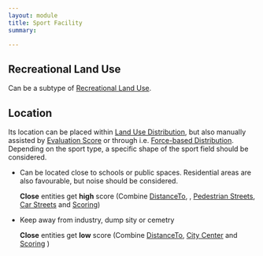 ```yaml
---
layout: module
title: Sport Facility
summary: 

---
```


## Recreational Land Use
Can be a subtype of [Recreational Land Use]().

## Location
 Its location can be placed within [Land Use Distribution](), but also manually assisted by [Evaluation Score]() or through i.e. [Force-based Distribution](). Depending on the sport type, a specific shape of the sport field should be considered.

* Can be located close to schools or public spaces. Residential areas are also favourable, but noise should be considered.
  
  **Close** entities get **high** score (Combine [DistanceTo](), , [Pedestrian Streets](), [Car Streets]() and [Scoring]())

* Keep away from industry, dump sity or cemetry
  
  **Close** entities get **low** score (Combine [DistanceTo](), [City Center]() and [Scoring]() )
